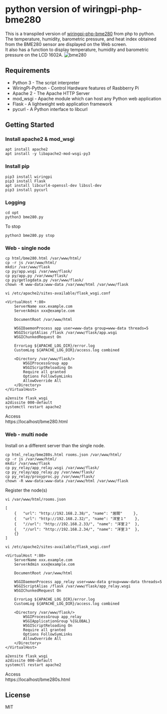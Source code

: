 # python version of wiringpi-php-bme280

This is a transpiled version of <a href="https://github.com/itc-lab/wiringpi-php-bme280" target="_blank">wiringpi-php-bme280</a> from php to python.  
The temperature, humidity, barometric pressure, and heat index obtained from the BME280 sensor are displayed on the Web screen.  
It also has a function to display temperature, humidity and barometric pressure on the LCD 1602A.
![bme280](https://user-images.githubusercontent.com/76575923/120967884-0efd2580-c7a3-11eb-9433-9c1f2168d01a.jpg)

## Requirements

- Python 3 - The script interpreter
- WiringPi-Python - Control Hardware features of Rasbberry Pi
- Apache 2 - The Apache HTTP Server
- mod_wsgi - Apache module which can host any Python web application
- Flask - A lightweight web application framework
- pycurl - A Python interface to libcurl

## Getting Started

### Install apache2 & mod_wsgi

```
apt install apache2
apt install -y libapache2-mod-wsgi-py3
```

### Install pip

```
pip3 install wiringpi
pip3 install Flask
apt install libcurl4-openssl-dev libssl-dev
pip3 install pycurl
```

### Logging

```
cd opt
python3 bme280.py
```

To stop

```
python3 bme280.py stop
```

### Web - single node

```
cp html/bme280.html /var/www/html/
cp -r js /var/www/html/
mkdir /var/www/flask
cp py/app.wsgi /var/www/flask/
cp py/app.py /var/www/flask/
cp py/getlogdata.py /var/www/flask/
chown -R www-data:www-data /var/www/html /var/www/flask
```

```
vi /etc/apache2/sites-available/flask_wsgi.conf
```

```
<VirtualHost *:80>
    ServerName xxx.example.com
    ServerAdmin xxx@example.com

    DocumentRoot /var/www/html

    WSGIDaemonProcess app user=www-data group=www-data threads=5
    WSGIScriptAlias /flask /var/www/flask/app.wsgi
    WSGIChunkedRequest On

    ErrorLog ${APACHE_LOG_DIR}/error.log
    CustomLog ${APACHE_LOG_DIR}/access.log combined

    <Directory /var/www/flask/>
        WSGIProcessGroup app
        WSGIScriptReloading On
        Require all granted
        Options FollowSymLinks
        AllowOverride All
    </Directory>
</VirtualHost>
```

```
a2ensite flask_wsgi
a2dissite 000-default
systemctl restart apache2
```

Access  
https://localhost/bme280.html

### Web - multi node

Install on a different server than the single node.

```
cp html_relay/bme280s.html rooms.json /var/www/html/
cp -r js /var/www/html/
mkdir /var/www/flask
cp py_relay/app_relay.wsgi /var/www/flask/
cp py_relay/app_relay.py /var/www/flask/
cp py_relay/proxyproc.py /var/www/flask/
chown -R www-data:www-data /var/www/html /var/www/flask
```

Register the node(s)

```
vi /var/www/html/rooms.json
```

```
[
	{	"url": "http://192.168.2.38/", "name": "居間"		},
	{	"url": "http://192.168.2.32/", "name": "洋室１"	},
	{	"//url": "http://192.168.2.33/", "name": "洋室２"	},
	{	"//url": "http://192.168.2.34/", "name": "洋室３"	},
	{}
]
```

```
vi /etc/apache2/sites-available/flask_wsgi.conf
```

```
<VirtualHost *:80>
    ServerName xxx.example.com
    ServerAdmin xxx@example.com

    DocumentRoot /var/www/html

    WSGIDaemonProcess app_relay user=www-data group=www-data threads=5
    WSGIScriptAlias /flask /var/www/flask/app_relay.wsgi
    WSGIChunkedRequest On

    ErrorLog ${APACHE_LOG_DIR}/error.log
    CustomLog ${APACHE_LOG_DIR}/access.log combined

    <Directory /var/www/flask/>
        WSGIProcessGroup app_relay
        WSGIApplicationGroup %{GLOBAL}
        WSGIScriptReloading On
        Require all granted
        Options FollowSymLinks
        AllowOverride All
    </Directory>
</VirtualHost>
```

```
a2ensite flask_wsgi
a2dissite 000-default
systemctl restart apache2
```

Access  
https://localhost/bme280s.html

## License

MIT

